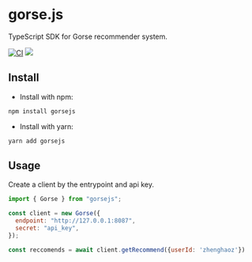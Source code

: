 # gorse.js

TypeScript SDK for Gorse recommender system.

[![CI](https://github.com/gorse-io/gorse-js/actions/workflows/ci.yml/badge.svg)](https://github.com/gorse-io/gorse-js/actions/workflows/ci.yml)
[![](https://img.shields.io/npm/v/gorsejs)](https://www.npmjs.com/package/gorsejs)

## Install

- Install with npm:

```bash
npm install gorsejs
```
- Install with yarn:

```bash
yarn add gorsejs
```

## Usage

Create a client by the entrypoint and api key.

```js
import { Gorse } from "gorsejs";

const client = new Gorse({
  endpoint: "http://127.0.0.1:8087",
  secret: "api_key",
});

const reccomends = await client.getRecommend({userId: 'zhenghaoz'})
```
